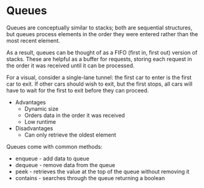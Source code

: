 # Queues

Queues are conceptually similar to stacks; both are sequential structures, but queues process elements in the order they were entered rather than the most recent element.

As a result, queues can be thought of as a FIFO (first in, first out) version of stacks. These are helpful as a buffer for requests, storing each request in the order it was received until it can be processed.

For a visual, consider a single-lane tunnel: the first car to enter is the first car to exit. If other cars should wish to exit, but the first stops, all cars will have to wait for the first to exit before they can proceed.

- Advantages
  - Dynamic size
  - Orders data in the order it was received
  - Low runtime
- Disadvantages
  - Can only retrieve the oldest element

Queues come with common methods:

- enqueue - add data to queue
- dequeue - remove data from the queue
- peek - retrieves the value at the top of the queue without removing it
- contains - searches through the queue returning a boolean
